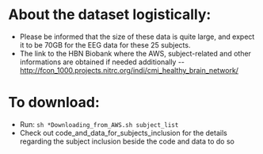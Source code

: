# About the dataset logistically:
* Please be informed that the size of these data is quite large, and expect it to be 70GB for the EEG data for these 25 subjects.
* The link to the HBN Biobank where the AWS, subject-related and other informations are obtained if needed additionally --  http://fcon_1000.projects.nitrc.org/indi/cmi_healthy_brain_network/

# To download:
* Run: `sh *Downloading_from_AWS.sh subject_list`
* Check out code_and_data_for_subjects_inclusion for the details regarding the subject inclusion beside the code and data to do so
